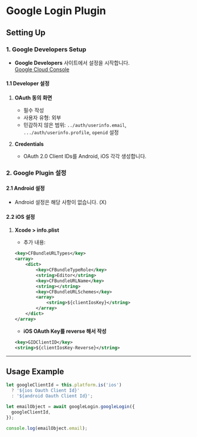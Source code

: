 # Google Login Plugin

## Setting Up

### 1. Google Developers Setup

- **Google Developers** 사이트에서 설정을 시작합니다.  
  [Google Cloud Console](https://console.cloud.google.com/apis/)

#### 1.1 Developer 설정

1. **OAuth 동의 화면**

   - 필수 작성
   - 사용자 유형: 외부
   - 민감하지 않은 범위: `../auth/userinfo.email`, `.../auth/userinfo.profile`, `openid` 설정

2. **Credentials**
   - OAuth 2.0 Client IDs를 Android, iOS 각각 생성합니다.

### 2. Google Plugin 설정

#### 2.1 Android 설정

- Android 설정은 해당 사항이 없습니다. (X)

#### 2.2 iOS 설정

1. **Xcode > info.plist**

   - 추가 내용:

   ```xml
   <key>CFBundleURLTypes</key>
   <array>
       <dict>
           <key>CFBundleTypeRole</key>
           <string>Editor</string>
           <key>CFBundleURLName</key>
           <string></string>
           <key>CFBundleURLSchemes</key>
           <array>
               <string>${clientIosKey}</string>
           </array>
       </dict>
   </array>
   ```

   - **iOS OAuth Key를 reverse 해서 작성**

   ```xml
   <key>GIDClientID</key>
   <string>${clientIosKey-Reverse}</string>
   ```

---

## Usage Example

```javascript
let googleClientId = this.platform.is('ios')
  ? '${ios Oauth Client Id}'
  : '${android Oauth Client Id}';

let emailObject = await googleLogin.googleLogin({
  googleClientId,
});

console.log(emailObject.email);
```
